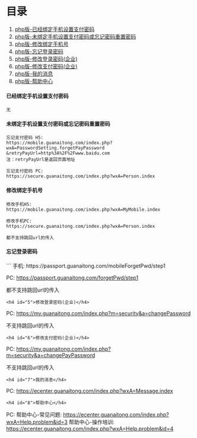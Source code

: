 # 目录
1. [php版-已经绑定手机设置支付密码](#1)
2. [php版-未绑定手机设置支付密码或忘记密码重置密码](#2)
3. [php版-修改绑定手机号](#3)
4. [php版-忘记登录密码](#4)
5. [php版-修改登录密码(企业)](#5)
6. [php版-修改支付密码(企业)](#6)
7. [php版-我的消息](#7)
8. [php版-帮助中心](#8)

<h4 id="1">已经绑定手机设置支付密码</h4>

```
无
```

<h4 id="2">未绑定手机设置支付密码或忘记密码重置密码</h4>

```
忘记支付密码 H5:
https://mobile.guanaitong.com/index.php?wxA=PasswordSetting.forgetPayPassword
&retryPayUrl=http%3A%2F%2Fwww.baidu.com
注：retryPayUrl是返回页面地址

忘记支付密码 PC:
https://secure.guanaitong.com/index.php?wxA=Person.index
```

<h4 id="3">修改绑定手机号</h4>

```
修改手机H5:
https://mobile.guanaitong.com/index.php?wxA=MyMobile.index

修改手机PC:
https://secure.guanaitong.com/index.php?wxA=Person.index

都不支持跳回url的传入
```

<h4 id="4">忘记登录密码</h4>
```
手机:
https://passport.guanaitong.com/mobileForgetPwd/step1

PC:
https://passport.guanaitong.com/forgetPwd/step1

都不支持跳回url的传入
```
<h4 id="5">修改登录密码(企业)</h4>
```
PC:
https://my.guanaitong.com/index.php?m=security&a=changePassword

不支持跳回url的传入
```
<h4 id="6">修改支付密码(企业)</h4>
```
PC:
https://my.guanaitong.com/index.php?m=security&a=changePayPassword

不支持跳回url的传入
```
<h4 id="7">我的消息</h4>
```
PC:
https://ecenter.guanaitong.com/index.php?wxA=Message.index
```
<h4 id="8">帮助中心</h4>
```
PC:
帮助中心-常见问题:
https://ecenter.guanaitong.com/index.php?wxA=Help.problem&id=3
帮助中心-操作培训:
https://ecenter.guanaitong.com/index.php?wxA=Help.problem&id=4
```